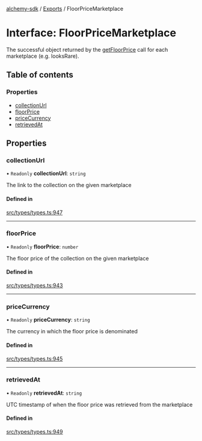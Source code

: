 [alchemy-sdk](../README.md) / [Exports](../modules.md) / FloorPriceMarketplace

# Interface: FloorPriceMarketplace

The successful object returned by the [getFloorPrice](../classes/NftNamespace.md#getfloorprice) call for each
marketplace (e.g. looksRare).

## Table of contents

### Properties

- [collectionUrl](FloorPriceMarketplace.md#collectionurl)
- [floorPrice](FloorPriceMarketplace.md#floorprice)
- [priceCurrency](FloorPriceMarketplace.md#pricecurrency)
- [retrievedAt](FloorPriceMarketplace.md#retrievedat)

## Properties

### collectionUrl

• `Readonly` **collectionUrl**: `string`

The link to the collection on the given marketplace

#### Defined in

[src/types/types.ts:947](https://github.com/alchemyplatform/alchemy-sdk-js/blob/5fad342/src/types/types.ts#L947)

___

### floorPrice

• `Readonly` **floorPrice**: `number`

The floor price of the collection on the given marketplace

#### Defined in

[src/types/types.ts:943](https://github.com/alchemyplatform/alchemy-sdk-js/blob/5fad342/src/types/types.ts#L943)

___

### priceCurrency

• `Readonly` **priceCurrency**: `string`

The currency in which the floor price is denominated

#### Defined in

[src/types/types.ts:945](https://github.com/alchemyplatform/alchemy-sdk-js/blob/5fad342/src/types/types.ts#L945)

___

### retrievedAt

• `Readonly` **retrievedAt**: `string`

UTC timestamp of when the floor price was retrieved from the marketplace

#### Defined in

[src/types/types.ts:949](https://github.com/alchemyplatform/alchemy-sdk-js/blob/5fad342/src/types/types.ts#L949)
